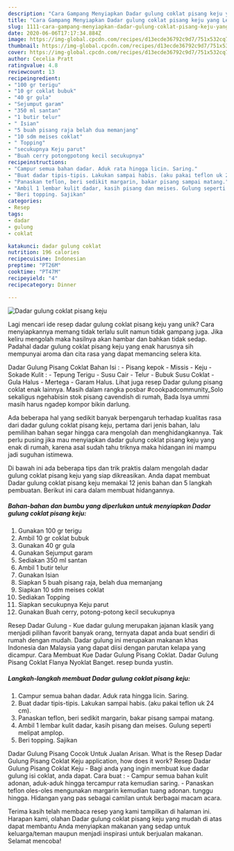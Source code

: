 ```yaml
---
description: "Cara Gampang Menyiapkan Dadar gulung coklat pisang keju yang Lezat"
title: "Cara Gampang Menyiapkan Dadar gulung coklat pisang keju yang Lezat"
slug: 1111-cara-gampang-menyiapkan-dadar-gulung-coklat-pisang-keju-yang-lezat
date: 2020-06-06T17:17:34.884Z
image: https://img-global.cpcdn.com/recipes/d13ecde36792c9d7/751x532cq70/dadar-gulung-coklat-pisang-keju-foto-resep-utama.jpg
thumbnail: https://img-global.cpcdn.com/recipes/d13ecde36792c9d7/751x532cq70/dadar-gulung-coklat-pisang-keju-foto-resep-utama.jpg
cover: https://img-global.cpcdn.com/recipes/d13ecde36792c9d7/751x532cq70/dadar-gulung-coklat-pisang-keju-foto-resep-utama.jpg
author: Cecelia Pratt
ratingvalue: 4.8
reviewcount: 13
recipeingredient:
- "100 gr terigu"
- "10 gr coklat bubuk"
- "40 gr gula"
- "Sejumput garam"
- "350 ml santan"
- "1 butir telur"
- " Isian"
- "5 buah pisang raja belah dua memanjang"
- "10 sdm meises coklat"
- " Topping"
- "secukupnya Keju parut"
- "Buah cerry potongpotong kecil secukupnya"
recipeinstructions:
- "Campur semua bahan dadar. Aduk rata hingga licin. Saring."
- "Buat dadar tipis-tipis. Lakukan sampai habis. (aku pakai teflon uk 24 cm)."
- "Panaskan teflon, beri sedikit margarin, bakar pisang sampai matang."
- "Ambil 1 lembar kulit dadar, kasih pisang dan meises. Gulung seperti melipat amplop."
- "Beri topping. Sajikan"
categories:
- Resep
tags:
- dadar
- gulung
- coklat

katakunci: dadar gulung coklat 
nutrition: 196 calories
recipecuisine: Indonesian
preptime: "PT26M"
cooktime: "PT47M"
recipeyield: "4"
recipecategory: Dinner

---
```



![Dadar gulung coklat pisang keju](https://img-global.cpcdn.com/recipes/d13ecde36792c9d7/751x532cq70/dadar-gulung-coklat-pisang-keju-foto-resep-utama.jpg)

Lagi mencari ide resep dadar gulung coklat pisang keju yang unik? Cara menyiapkannya memang tidak terlalu sulit namun tidak gampang juga. Jika keliru mengolah maka hasilnya akan hambar dan bahkan tidak sedap. Padahal dadar gulung coklat pisang keju yang enak harusnya sih mempunyai aroma dan cita rasa yang dapat memancing selera kita.

Dadar Gulung Pisang Coklat Bahan Isi : - Pisang kepok - Missis - Keju - Sokade Kulit : - Tepung Terigu - Susu Cair - Telur - Bubuk Susu Coklat - Gula Halus - Mertega - Garam Halus. Lihat juga resep Dadar gulung pisang coklat enak lainnya. Masih dalam rangka posbar #cookpadcommunity_Solo sekaligus ngehabisin stok pisang cavendish di rumah, Bada Isya ummi masih harus ngadep kompor bikin darlung.

Ada beberapa hal yang sedikit banyak berpengaruh terhadap kualitas rasa dari dadar gulung coklat pisang keju, pertama dari jenis bahan, lalu pemilihan bahan segar hingga cara mengolah dan menghidangkannya. Tak perlu pusing jika mau menyiapkan dadar gulung coklat pisang keju yang enak di rumah, karena asal sudah tahu triknya maka hidangan ini mampu jadi suguhan istimewa.


Di bawah ini ada beberapa tips dan trik praktis dalam mengolah dadar gulung coklat pisang keju yang siap dikreasikan. Anda dapat membuat Dadar gulung coklat pisang keju memakai 12 jenis bahan dan 5 langkah pembuatan. Berikut ini cara dalam membuat hidangannya.

<!--inarticleads1-->

##### Bahan-bahan dan bumbu yang diperlukan untuk menyiapkan Dadar gulung coklat pisang keju:

1. Gunakan 100 gr terigu
1. Ambil 10 gr coklat bubuk
1. Gunakan 40 gr gula
1. Gunakan Sejumput garam
1. Sediakan 350 ml santan
1. Ambil 1 butir telur
1. Gunakan  Isian
1. Siapkan 5 buah pisang raja, belah dua memanjang
1. Siapkan 10 sdm meises coklat
1. Sediakan  Topping
1. Siapkan secukupnya Keju parut
1. Gunakan Buah cerry, potong-potong kecil secukupnya


Resep Dadar Gulung - Kue dadar gulung merupakan jajanan klasik yang menjadi pilihan favorit banyak orang, ternyata dapat anda buat sendiri di rumah dengan mudah. Dadar gulung ini merupakan makanan khas Indonesia dan Malaysia yang dapat diisi dengan parutan kelapa yang dicampur. Cara Membuat Kue Dadar Gulung Pisang Coklat. Dadar Gulung Pisang Coklat Flanya Nyoklat Banget. resep bunda yustin. 

<!--inarticleads2-->

##### Langkah-langkah membuat Dadar gulung coklat pisang keju:

1. Campur semua bahan dadar. Aduk rata hingga licin. Saring.
1. Buat dadar tipis-tipis. Lakukan sampai habis. (aku pakai teflon uk 24 cm).
1. Panaskan teflon, beri sedikit margarin, bakar pisang sampai matang.
1. Ambil 1 lembar kulit dadar, kasih pisang dan meises. Gulung seperti melipat amplop.
1. Beri topping. Sajikan


Dadar Gulung Pisang Cocok Untuk Jualan Arisan. What is the Resep Dadar Gulung Pisang Coklat Keju application, how does it work? Resep Dadar Gulung Pisang Coklat Keju - Bagi anda yang ingin membuat kue dadar gulung isi coklat, anda dapat. Cara buat : - Campur semua bahan kulit adonan, aduk-aduk hingga tercampur rata kemudian saring. - Panaskan teflon oles-oles mengunakan margarin kemudian tuang adonan. tunggu hingga. Hidangan yang pas sebagai camilan untuk berbagai macam acara. 

Terima kasih telah membaca resep yang kami tampilkan di halaman ini. Harapan kami, olahan Dadar gulung coklat pisang keju yang mudah di atas dapat membantu Anda menyiapkan makanan yang sedap untuk keluarga/teman maupun menjadi inspirasi untuk berjualan makanan. Selamat mencoba!
